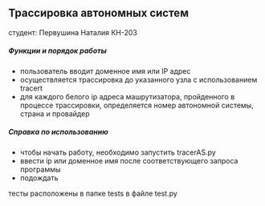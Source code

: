 ## Трассировка автономных систем
студент: Первушина Наталия КН-203

##### Функции и порядок работы
* пользователь вводит доменное имя или IP адрес
* осуществляется трассировка до указанного узла с использованием tracert
* для каждого белого ip адреса машрутизатора, пройденного в процессе трассировки, 
определяется номер автономной системы, страна и провайдер

##### Справка по использованию
* чтобы начать работу, необходимо запустить tracerAS.py
* ввести ip или доменное имя после соответствующего запроса программы
* подождать

тесты расположены в папке tests в файле test.py 
 
